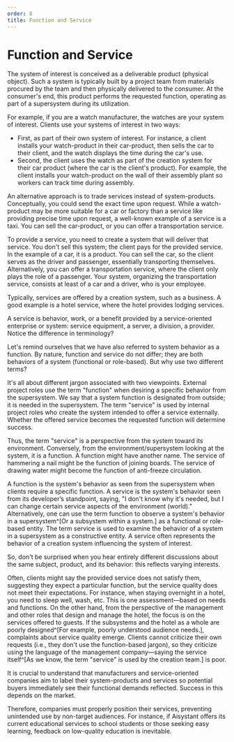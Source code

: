 ```yaml
---
order: 8
title: Function and Service
---
```


# Function and Service

The system of interest is conceived as a deliverable product (physical object). Such a system is typically built by a project team from materials procured by the team and then physically delivered to the consumer. At the consumer's end, this product performs the requested function, operating as part of a supersystem during its utilization.

For example, if you are a watch manufacturer, the watches are your system of interest. Clients use your systems of interest in two ways:

* First, as part of their own system of interest. For instance, a client installs your watch-product in their car-product, then sells the car to their client, and the watch displays the time during the car's use.
* Second, the client uses the watch as part of the creation system for their car product (where the car is the client's product). For example, the client installs your watch-product on the wall of their assembly plant so workers can track time during assembly.

An alternative approach is to trade services instead of system-products. Conceptually, you could send the exact time upon request. While a watch-product may be more suitable for a car or factory than a service like providing precise time upon request, a well-known example of a service is a taxi. You can sell the car-product, or you can offer a transportation service.

To provide a service, you need to create a system that will deliver that service. You don't sell this system; the client pays for the provided service. In the example of a car, it is a product. You can sell the car, so the client serves as the driver and passenger, essentially transporting themselves. Alternatively, you can offer a transportation service, where the client only plays the role of a passenger. Your system, organizing the transportation service, consists at least of a car and a driver, who is your employee.

Typically, services are offered by a creation system, such as a business. A good example is a hotel service, where the hotel provides lodging services.

A service is behavior, work, or a benefit provided by a service-oriented enterprise or system: service equipment, a server, a division, a provider. Notice the difference in terminology?

Let's remind ourselves that we have also referred to system behavior as a function. By nature, function and service do not differ; they are both behaviors of a system (functional or role-based). But why use two different terms?

It's all about different jargon associated with two viewpoints. External project roles use the term "function" when desiring a specific behavior from the supersystem. We say that a system function is designated from outside; it is needed in the supersystem. The term "service" is used by internal project roles who create the system intended to offer a service externally. Whether the offered service becomes the requested function will determine success.

Thus, the term "service" is a perspective from the system toward its environment. Conversely, from the environment/supersystem looking at the system, it is a function. A function might have another name. The service of hammering a nail might be the function of joining boards. The service of drawing water might become the function of anti-freeze circulation.

A function is the system's behavior as seen from the supersystem when clients require a specific function. A service is the system's behavior seen from its developer’s standpoint, saying, "I don't know why it's needed, but I can change certain service aspects of the environment (world)." Alternatively, one can use the term function to observe a system's behavior in a supersystem^[Or a subsystem within a system.] as a functional or role-based entity. The term service is used to examine the behavior of a system in a supersystem as a constructive entity. A service often represents the behavior of a creation system influencing the system of interest.

So, don't be surprised when you hear entirely different discussions about the same subject, product, and its behavior: this reflects varying interests.

Often, clients might say the provided service does not satisfy them, suggesting they expect a particular function, but the service quality does not meet their expectations. For instance, when staying overnight in a hotel, you need to sleep well, wash, etc. This is one assessment—based on needs and functions. On the other hand, from the perspective of the management and other roles that design and manage the hotel, the focus is on the services offered to guests. If the subsystems and the hotel as a whole are poorly designed^[For example, poorly understood audience needs.], complaints about service quality emerge. Clients cannot criticize their own requests (i.e., they don't use the function-based jargon), so they criticize using the language of the management company—saying the service itself^[As we know, the term "service" is used by the creation team.] is poor.

It is crucial to understand that manufacturers and service-oriented companies aim to label their system-products and services so potential buyers immediately see their functional demands reflected. Success in this depends on the market.

Therefore, companies must properly position their services, preventing unintended use by non-target audiences. For instance, if Aisystant offers its current educational services to school students or those seeking easy learning, feedback on low-quality education is inevitable.